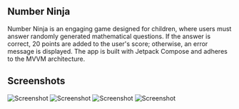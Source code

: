 ## Number Ninja
Number Ninja is an engaging game designed for children, where users must answer randomly generated mathematical questions. If the answer is correct, 20 points are added to the user's score; otherwise, an error message is displayed. The app is built with Jetpack Compose and adheres to the MVVM architecture.
## Screenshots
<img src="Screenshots/Screenshot_20240122_185552.png" alt="Screenshot">
<img src="Screenshots/Screenshot_20240122_183731.png" alt="Screenshot">
<img src="Screenshots/Screenshot_20240122_183807.png" alt="Screenshot">
<img src="Screenshots/Screenshot_20240122_183827.png" alt="Screenshot">

